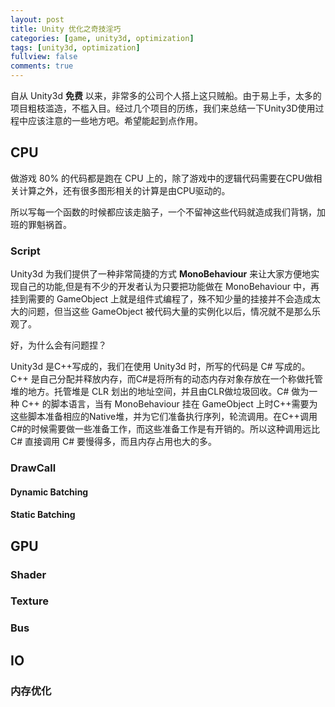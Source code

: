 ```yaml
---
layout: post
title: Unity 优化之奇技淫巧
categories: [game, unity3d, optimization]
tags: [unity3d, optimization]
fullview: false
comments: true
---
```


自从 Unity3d **免费** 以来，非常多的公司个人搭上这只贼船。由于易上手，太多的项目粗枝滥造，不槛入目。经过几个项目的历练，我们来总结一下Unity3D使用过程中应该注意的一些地方吧。希望能起到点作用。

## CPU
做游戏 80% 的代码都是跑在 CPU 上的，除了游戏中的逻辑代码需要在CPU做相关计算之外，还有很多图形相关的计算是由CPU驱动的。

所以写每一个函数的时候都应该走脑子，一个不留神这些代码就造成我们背锅，加班的罪魁祸首。

### Script
Unity3d 为我们提供了一种非常简捷的方式 **MonoBehaviour** 来让大家方便地实现自己的功能,但是有不少的开发者认为只要把功能做在 MonoBehaviour 中，再挂到需要的 GameObject 上就是组件式编程了，殊不知少量的挂接并不会造成太大的问题，但当这些 GameObject 被代码大量的实例化以后，情况就不是那么乐观了。

好，为什么会有问题捏？

Unity3d 是C++写成的，我们在使用 Unity3d 时，所写的代码是 C# 写成的。C++ 是自己分配并释放内存，而C#是将所有的动态内存对象存放在一个称做托管堆的地方。托管堆是 CLR 划出的地址空间，并且由CLR做垃圾回收。C# 做为一种 C++ 的脚本语言，当有 MonoBehaviour 挂在 GameObject 上时C++需要为这些脚本准备相应的Native堆，并为它们准备执行序列，轮流调用。在C++调用C#的时候需要做一些准备工作，而这些准备工作是有开销的。所以这种调用远比 C# 直接调用 C# 要慢得多，而且内存占用也大的多。

### DrawCall

#### Dynamic Batching

#### Static Batching

## GPU
### Shader
### Texture
### Bus

## IO

### 内存优化


